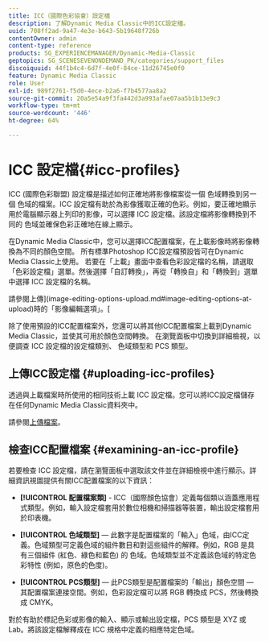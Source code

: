```yaml
---
title: ICC（國際色彩協會）設定檔
description: 了解Dynamic Media Classic中的ICC設定檔。
uuid: 708ff2ad-9a47-4e3e-b643-5b19648f726b
contentOwner: admin
content-type: reference
products: SG_EXPERIENCEMANAGER/Dynamic-Media-Classic
geptopics: SG_SCENESEVENONDEMAND_PK/categories/support_files
discoiquuid: 44f1b4c4-6d7f-4e0f-84ce-11d26745e0f0
feature: Dynamic Media Classic
role: User
exl-id: 989f2761-f5d0-4ece-b2a6-f7b4577aa8a2
source-git-commit: 20a5e54a9f3fa442d3a993afae07aa5b1b13e9c3
workflow-type: tm+mt
source-wordcount: '446'
ht-degree: 64%

---
```


# ICC 設定檔{#icc-profiles}

ICC (國際色彩聯盟) 設定檔是描述如何正確地將影像檔案從一個 色域轉換到另一個 色域的檔案。ICC 設定檔有助於為影像獲取正確的色彩。例如，要正確地顯示用於電腦顯示器上列印的影像，可以選擇 ICC 設定檔。該設定檔將影像轉換到不同的 色域並確保色彩正確地在線上顯示。

在Dynamic Media Classic中，您可以選擇ICC配置檔案，在上載影像時將影像轉換為不同的顏色空間。 所有標準Photoshop ICC設定檔預設皆可在Dynamic Media Classic上使用。 若要在「上載」畫面中查看色彩設定檔的名稱，請選取「色彩設定檔」選單。然後選擇「自訂轉換」，再從「轉換自」和「轉換到」選單中選擇 ICC 設定檔的名稱。

請參閱上傳](image-editing-options-upload.md#image-editing-options-at-upload)時的「影像編輯選項」。[

除了使用預設的ICC配置檔案外，您還可以將其他ICC配置檔案上載到Dynamic Media Classic，並使其可用於顏色空間轉換。 在瀏覽面板中切換到詳細檢視，以便調查 ICC 設定檔的設定檔類別、 色域類型和 PCS 類型。

## 上傳ICC設定檔 {#uploading-icc-profiles}

透過與上載檔案時所使用的相同技術上載 ICC 設定檔。您可以將ICC設定檔儲存在任何Dynamic Media Classic資料夾中。

請參閱[上傳檔案](uploading-files.md#uploading_your_files)。

## 檢查ICC配置檔案 {#examining-an-icc-profile}

若要檢查 ICC 設定檔，請在瀏覽面板中選取該文件並在詳細檢視中進行顯示。詳細資訊視圖提供有關ICC配置檔案的以下資訊：

* **[!UICONTROL 配置檔案類]**  - ICC（國際顏色協會）定義每個類以涵蓋應用程式類型。例如，輸入設定檔套用於數位相機和掃描器等裝置，輸出設定檔套用於印表機。

* **[!UICONTROL 色域類型]**  — 此數字是配置檔案的「輸入」色域，由ICC定義。色域類型可定義色域的組件數目和對這些組件的解釋。例如，RGB 是具有三個組件 (紅色、綠色和藍色) 的 色域。色域類型並不定義該色域的特定色彩特性 (例如，原色的色度)。

* **[!UICONTROL PCS類型]**  — 此PCS類型是配置檔案的「輸出」顏色空間 — 其配置檔案連接空間。例如，色彩設定檔可以將 RGB 轉換成 PCS，然後轉換成 CMYK。

對於有助於標記色彩或影像的輸入、顯示或輸出設定檔，PCS 類型是 XYZ 或 Lab。將該設定檔解釋成在 ICC 規格中定義的相應特定色域。
